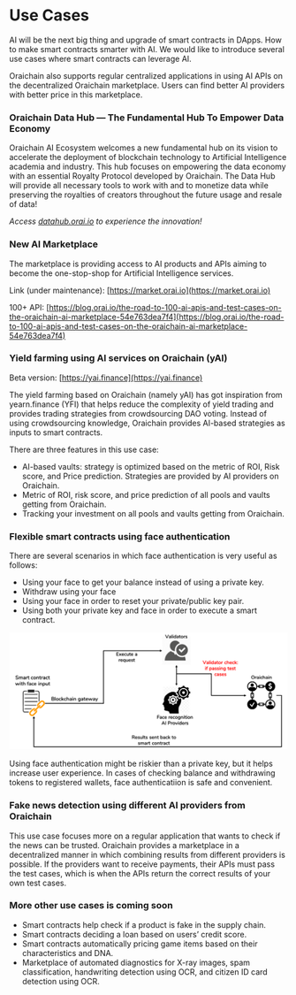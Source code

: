 # Use Cases

AI will be the next big thing and upgrade of smart contracts in DApps. How to make smart contracts smarter with AI. We would like to introduce several use cases where smart contracts can leverage AI.

Oraichain also supports regular centralized applications in using AI APIs on the decentralized Oraichain marketplace. Users can find better AI providers with better price in this marketplace.

### Oraichain Data Hub — The Fundamental Hub To Empower Data Economy <a href="#326c" id="326c"></a>

Oraichain AI Ecosystem welcomes a new fundamental hub on its vision to accelerate the deployment of blockchain technology to Artificial Intelligence academia and industry. This hub focuses on empowering the data economy with an essential Royalty Protocol developed by Oraichain. The Data Hub will provide all necessary tools to work with and to monetize data while preserving the royalties of creators throughout the future usage and resale of data!

_Access_ [_datahub.orai.io_](https://datahub.orai.io) _to experience the innovation!_

### New AI Marketplace

The marketplace is providing access to AI products and APIs aiming to become the one-stop-shop for Artificial Intelligence services.

Link (under maintenance): [https://market.orai.io](https://market.orai.io)

100+ API: [https://blog.orai.io/the-road-to-100-ai-apis-and-test-cases-on-the-oraichain-ai-marketplace-54e763dea7f4](https://blog.orai.io/the-road-to-100-ai-apis-and-test-cases-on-the-oraichain-ai-marketplace-54e763dea7f4)

### Yield farming using AI services on Oraichain (yAI)

Beta version: [https://yai.finance](https://yai.finance)

The yield farming based on Oraichain (namely yAI) has got inspiration from yearn.finance (YFI) that helps reduce the complexity of yield trading and provides trading strategies from crowdsourcing DAO voting. Instead of using crowdsourcing knowledge, Oraichain provides AI-based strategies as inputs to smart contracts.

There are three features in this use case:

* AI-based vaults: strategy is optimized based on the metric of ROI, Risk score, and Price prediction. Strategies are provided by AI providers on Oraichain.
* Metric of ROI, risk score, and price prediction of all pools and vaults getting from Oraichain.
* Tracking your investment on all pools and vaults getting from Oraichain.

### Flexible smart contracts using face authentication

There are several scenarios in which face authentication is very useful as follows:

* Using your face to get your balance instead of using a private key.
* Withdraw using your face
* Using your face in order to reset your private/public key pair.
* Using both your private key and face in order to execute a smart contract.

![](../.gitbook/assets/face-authentication-0960bdd5dc65e8353fdd429f8f7d5405.png)

Using face authentication might be riskier than a private key, but it helps increase user experience. In cases of checking balance and withdrawing tokens to registered wallets, face authenticatiion is safe and convenient.

### Fake news detection using different AI providers from Oraichain

This use case focuses more on a regular application that wants to check if the news can be trusted. Oraichain provides a marketplace in a decentralized manner in which combining results from different providers is possible. If the providers want to receive payments, their APIs must pass the test cases, which is when the APIs return the correct results of your own test cases.

### More other use cases is coming soon

* Smart contracts help check if a product is fake in the supply chain.
* Smart contracts deciding a loan based on users’ credit score.
* Smart contracts automatically pricing game items based on their characteristics and DNA.
* Marketplace of automated diagnostics for X-ray images, spam classification, handwriting detection using OCR, and citizen ID card detection using OCR.
